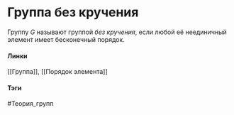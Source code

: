 # Группа без кручения
Группу $G$ называют группой *без кручения*, если любой её неединичный элемент имеет бесконечный порядок.

#### Линки 
[[Группа]], 
[[Порядок элемента]]
#### Тэги 
 #Теория_групп 